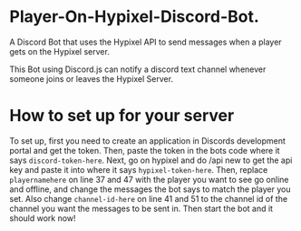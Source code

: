 # Player-On-Hypixel-Discord-Bot.
A Discord Bot that uses the Hypixel API to send messages when a player gets on the Hypixel server.

This Bot using Discord.js can notify a discord text channel whenever someone joins or leaves the Hypixel Server.

# How to set up for your server
To set up, first you need to create an application in Discords development portal and get the token. Then, paste the token in the bots code where it says `discord-token-here`. Next, go on hypixel and do /api new to get the api key and paste it into where it says `hypixel-token-here`. Then, replace `playernamehere` on line 37 and 47 with the player you want to see go online and offline, and change the messages the bot says to match the player you set. Also change `channel-id-here` on line 41 and 51 to the channel id of the channel you want the messages to be sent in. Then start the bot and it should work now!


